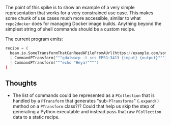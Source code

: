 The point of this spike is to show an example of a very simple representation that works
for a very constrained use case. This makes some chunk of use cases much more
accessible, similar to what `repo2docker` does for managing Docker image builds.
Anything beyond the simplest string of shell commands should be a custom recipe.

The current program emits:

```python
recipe = (
  beam.io.SomeTransformThatCanReadAFileFromAUrl(https://example.com/something)
  | CommandPTransform("""gdalwarp -t_srs EPSG:3413 {input} {output}""")
  | CommandPTransform("""echo "Heya!"""")
)

```


## Thoughts

* The list of commands could be represented as a `PCollection` that is handled by a
  `PTransform` that generates "sub-`PTransforms`" (`.expand()` method on a
  `PTransform` class?)? Could that help us skip the step of generating a Python
  executable and instead pass that raw `PCollection` data to a static recipe.
